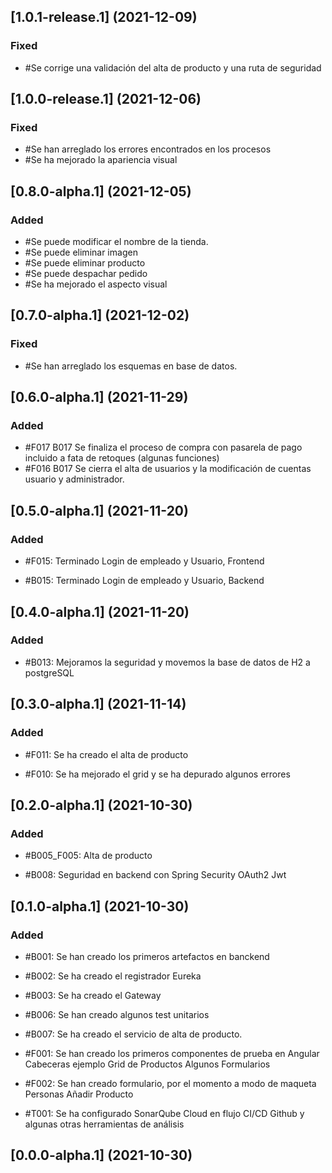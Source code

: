 ## [1.0.1-release.1] (2021-12-09)

### Fixed

- #Se corrige una validación del alta de producto y una ruta de seguridad

## [1.0.0-release.1] (2021-12-06)

### Fixed

- #Se han arreglado los errores encontrados en los procesos
- #Se ha mejorado la apariencia visual


## [0.8.0-alpha.1] (2021-12-05)

### Added

- #Se puede modificar el nombre de la tienda.
- #Se puede eliminar imagen
- #Se puede eliminar producto
- #Se puede despachar pedido
- #Se ha mejorado el aspecto visual

## [0.7.0-alpha.1] (2021-12-02)

### Fixed

- #Se han arreglado los esquemas en base de datos.

## [0.6.0-alpha.1] (2021-11-29)

### Added

- #F017 B017 Se finaliza el proceso de compra con pasarela de pago incluido a fata de retoques (algunas funciones)
- #F016 B017 Se cierra el alta de usuarios y la modificación de cuentas usuario y administrador.

## [0.5.0-alpha.1] (2021-11-20)

### Added

- #F015: Terminado Login de empleado y Usuario, Frontend

- #B015: Terminado Login de empleado y Usuario, Backend

## [0.4.0-alpha.1] (2021-11-20)

### Added

- #B013: Mejoramos la seguridad y movemos la base de datos de H2 a postgreSQL

## [0.3.0-alpha.1] (2021-11-14)

### Added

- #F011: Se ha creado el alta de producto

- #F010: Se ha mejorado el grid y se ha depurado algunos errores

## [0.2.0-alpha.1] (2021-10-30)

### Added

- #B005_F005: Alta de producto

- #B008: Seguridad en backend con Spring Security OAuth2 Jwt

## [0.1.0-alpha.1] (2021-10-30)

### Added

- #B001: Se han creado los primeros artefactos en banckend

- #B002: Se ha creado el registrador Eureka

- #B003: Se ha creado el Gateway

- #B006: Se han creado algunos test unitarios

- #B007: Se ha creado el servicio de alta de producto.

- #F001: Se han creado los primeros componentes de prueba en Angular
  Cabeceras ejemplo
  Grid de Productos
  Algunos Formularios

- #F002: Se han creado formulario, por el momento a modo de maqueta
  Personas
  Añadir Producto

- #T001: Se ha configurado SonarQube Cloud en flujo CI/CD Github y
algunas otras herramientas de análisis

## [0.0.0-alpha.1] (2021-10-30)
